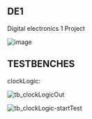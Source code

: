 ## DE1
Digital electronics 1 Project

![image](https://github.com/user-attachments/assets/1e0dfcd8-3ede-4004-ac2d-644ba032a147)

## TESTBENCHES 

clockLogic:

![tb_clockLogicOut](https://github.com/user-attachments/assets/5851e51d-ab46-4111-b5c7-279287d6566a)

![tb_clockLogic-startTest](https://github.com/user-attachments/assets/a1de4b83-04f7-49be-b7db-c7fbf34f6653)
